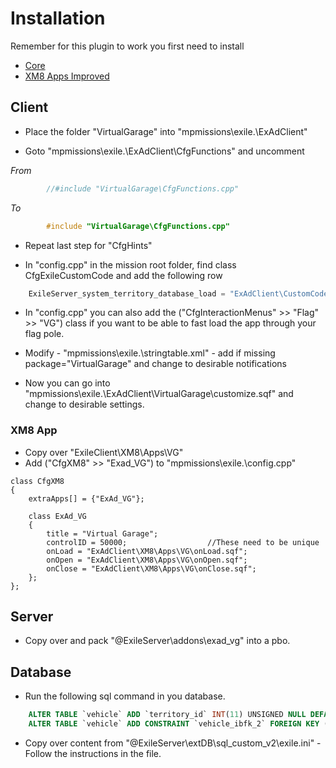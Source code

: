 # Installation

Remember for this plugin to work you first need to install  
* [Core](https://github.com/Bjanski/ExAd/blob/master/docs/core/installation.md)  
* [XM8 Apps Improved](https://github.com/vitalymind/XM8_apps_improved)
  
## Client

* Place the folder "VirtualGarage" into "mpmissions\exile.<MAP>\ExAdClient\"  

* Goto "mpmissions\exile.<MAP>\ExAdClient\CfgFunctions" and uncomment  

_From_  
```cpp  
        //#include "VirtualGarage\CfgFunctions.cpp"	 
```  
_To_  
```cpp  
        #include "VirtualGarage\CfgFunctions.cpp"	
```  
* Repeat last step for "CfgHints"  

* In "config.cpp" in the mission root folder, find class CfgExileCustomCode  and add the following row
```js
	ExileServer_system_territory_database_load = "ExAdClient\CustomCode\ExileServer_system_territory_database_load.sqf";  
```
* In "config.cpp" you can also add the ("CfgInteractionMenus" >> "Flag" >> "VG") class if you want to be able to fast load the app through your flag pole.  

* Modify - "mpmissions\exile.<MAP>\stringtable.xml" - add if missing package="VirtualGarage" and change to desirable notifications

* Now you can go into "mpmissions\exile.<MAP>\ExAdClient\VirtualGarage\customize.sqf" and change to desirable settings.

### XM8 App

* Copy over "ExileClient\XM8\Apps\VG"  
* Add ("CfgXM8" >> "Exad_VG") to "mpmissions\exile.<MAP>\config.cpp"
```
class CfgXM8
{
	extraApps[] = {"ExAd_VG"};
	
	class ExAd_VG 
	{
		title = "Virtual Garage";
		controlID = 50000;					//These need to be unique
		onLoad = "ExAdClient\XM8\Apps\VG\onLoad.sqf";
		onOpen = "ExAdClient\XM8\Apps\VG\onOpen.sqf";
		onClose = "ExAdClient\XM8\Apps\VG\onClose.sqf";
	};
}; 
```

## Server 

* Copy over and pack "@ExileServer\addons\exad_vg" into a pbo.

## Database
* Run the following sql command in you database. 
```sql
	ALTER TABLE `vehicle` ADD `territory_id` INT(11) UNSIGNED NULL DEFAULT NULL;
	ALTER TABLE `vehicle` ADD CONSTRAINT `vehicle_ibfk_2` FOREIGN KEY (`territory_id`) REFERENCES `territory`(`id`) ON DELETE CASCADE ON UPDATE RESTRICT;
```

* Copy over content from "@ExileServer\extDB\sql_custom_v2\exile.ini" - Follow the instructions in the file. 